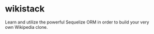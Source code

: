 # wikistack
Learn and utilize the powerful Sequelize ORM in order to build your very own Wikipedia clone.
